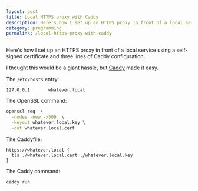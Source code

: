 ```yaml
---
layout: post
title: Local HTTPS proxy with Caddy
description: Here's how I set up an HTTPS proxy in front of a local service using a self-signed certificate and three lines of Caddy configuration.
category: programming
permalink: /local-https-proxy-with-caddy
---
```


Here's how I set up an HTTPS proxy in front of a local service using a self-signed certificate and three lines of Caddy configuration.

I thought this would be a giant hassle, but [Caddy](https://caddyserver.com/) made it easy.

The `/etc/hosts` entry:

```
127.0.0.1       whatever.local
```

The OpenSSL command:

```bash
openssl req  \
  -nodes -new -x509  \
  -keyout whatever.local.key \
  -out whatever.local.cert
```

The Caddyfile:

```
https://whatever.local {
  tls ./whatever.local.cert ./whatever.local.key
}
```

The Caddy command:

```bash
caddy run
```